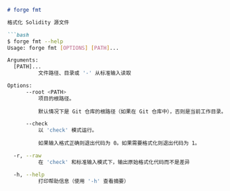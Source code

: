 ```markdown
# forge fmt

格式化 Solidity 源文件

```bash
$ forge fmt --help
Usage: forge fmt [OPTIONS] [PATH]...

Arguments:
  [PATH]...
          文件路径、目录或 '-' 从标准输入读取

Options:
      --root <PATH>
          项目的根路径。
          
          默认情况下是 Git 仓库的根路径（如果在 Git 仓库中），否则是当前工作目录。

      --check
          以 'check' 模式运行。
          
          如果输入格式正确则退出代码为 0。如果需要格式化则退出代码为 1。

  -r, --raw
          在 'check' 和标准输入模式下，输出原始格式化代码而不是差异

  -h, --help
          打印帮助信息（使用 '-h' 查看摘要）
```
```